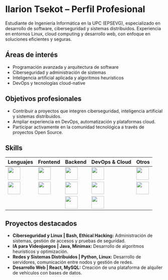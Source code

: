 # Ilarion Tsekot – Perfil Profesional

Estudiante de Ingeniería Informática en la UPC (EPSEVG), especializado en desarrollo de software, ciberseguridad y sistemas distribuidos. Experiencia en entornos Linux, cloud computing y desarrollo web, con enfoque en soluciones eficientes y seguras.

## Áreas de interés
- Programación avanzada y arquitectura de software  
- Ciberseguridad y administración de sistemas  
- Inteligencia artificial aplicada y algoritmos heurísticos  
- DevOps y tecnologías cloud-native  

## Objetivos profesionales
- Contribuir a proyectos que integren ciberseguridad, inteligencia artificial y sistemas distribuidos.  
- Ampliar experiencia en DevOps, automatización y plataformas cloud.  
- Participar activamente en la comunidad tecnológica a través de proyectos Open Source.  

## Skills
| Lenguajes | Frontend | Backend | DevOps & Cloud | Otros |
|-----------|---------|--------|----------------|-------|
| <img src="https://cdn.jsdelivr.net/gh/devicons/devicon/icons/c/c-original.svg" width="40"/> | <img src="https://cdn.jsdelivr.net/gh/devicons/devicon/icons/html5/html5-original.svg" width="40"/> | <img src="https://cdn.jsdelivr.net/gh/devicons/devicon/icons/python/python-original.svg" width="40"/> | <img src="https://cdn.jsdelivr.net/gh/devicons/devicon/icons/docker/docker-original.svg" width="40"/> | <img src="https://cdn.jsdelivr.net/gh/devicons/devicon/icons/linux/linux-original.svg" width="40"/> |
| <img src="https://cdn.jsdelivr.net/gh/devicons/devicon/icons/cplusplus/cplusplus-original.svg" width="40"/> | <img src="https://cdn.jsdelivr.net/gh/devicons/devicon/icons/css3/css3-original.svg" width="40"/> | <img src="https://cdn.jsdelivr.net/gh/devicons/devicon/icons/mysql/mysql-original.svg" width="40"/> | <img src="https://cdn.jsdelivr.net/gh/devicons/devicon/icons/kubernetes/kubernetes-plain.svg" width="40"/> | <img src="https://cdn.jsdelivr.net/gh/devicons/devicon/icons/git/git-original.svg" width="40"/> |
| | | <img src="https://cdn.jsdelivr.net/gh/devicons/devicon/icons/flask/flask-original.svg" width="40"/> | <img src="https://cdn.jsdelivr.net/gh/devicons/devicon/icons/terraform/terraform-original.svg" width="40"/> | |

## Proyectos destacados
- **Ciberseguridad y Linux | Bash, Ethical Hacking:** Administración de sistemas, gestión de accesos y pruebas de seguridad.  
- **IA para Videojuegos | Java, Minimax:** Desarrollo de algoritmos heurísticos y optimización.  
- **Redes y Sistemas Distribuidos | Python, Linux:** Desarrollo de servidores, comunicación entre nodos y gestión de redes.  
- **Desarrollo Web | React, MySQL:** Creación de una plataforma de alquiler de vehículos con bases de datos.  

